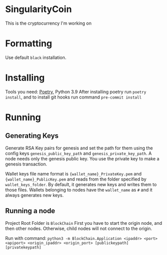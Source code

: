 # SingularityCoin
This is the cryptocurrency I'm working on

# Formatting
Use default `black` installation.

# Installing
Tools you need: [Poetry](https://python-poetry.org/), Python 3.9
After installing poetry run `poetry install`, and to install git hooks run command `pre-commit install`

# Running

## Generating Keys
Generate RSA Key pairs for genesis and set the path for them using the config keys `genesis_public_key_path` and `genesis_private_key_path`.
A node needs only the genesis public key. You use the private key to make a genesis transaction.

Wallet keys file name format is `{wallet_name}_PrivateKey.pem` and `{wallet_name}_PublicKey.pem` and reads from the folder specified by `wallet_keys_folder`.
By default, it generates new keys and writes them to those files. Wallets belonging to nodes have the `wallet_name` as `#` and it always generates new keys.

## Running a node
Project Root Folder is `BlockChain`
First you have to start the origin node, and then other nodes. Otherwise, child nodes will not connect to the origin.

Run with command: `python3 -m BlockChain.Application <ipaddr> <port> <apiport> <origin_ipaddr> <origin_port> [publickeypath] [privatekeypath]`